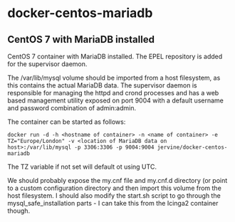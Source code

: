 # docker-centos-mariadb
## CentOS 7 with MariaDB installed

CentOS 7 container with MariaDB installed. The EPEL repository is added for the supervisor daemon.

The /var/lib/mysql volume should be imported from a host filesystem, as this contains the actual MariaDB data. The supervisor daemon is responsible for managing the httpd and crond processes and has a web based management utility exposed on port 9004 with a default username and password combination of admin:admin.

The container can be started as follows:

    docker run -d -h <hostname of container> -n <name of container> -e TZ="Europe/London" -v <location of MariaDB data on host>:/var/lib/mysql -p 3306:3306 -p 9004:9004 jervine/docker-centos-mariadb
  
The TZ variable if not set will default ot using UTC.

We should probably expose the my.cnf file and my.cnf.d directory (or point to a custom configuration directory and then import this volume from the host filesystem. I should also modify the start.sh script to go through the mysql_safe_installation parts - I can take this from the Icinga2 container though. 
